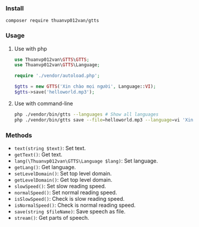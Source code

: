 ### Install
```
composer require thuanvp012van/gtts
```
### Usage
1. Use with php
    ```php
    use Thuanvp012van\GTTS\GTTS;
    use Thuanvp012van\GTTS\Language;

    require './vendor/autoload.php';

    $gtts = new GTTS('Xin chào mọi người', Language::VI);
    $gtts->save('helloworld.mp3');
    ```

2. Use with command-line
    ```bash
    php ./vendor/bin/gtts --languages # Show all languages
    php ./vendor/bin/gtts save --file=helloworld.mp3 --language=vi 'Xin chào mọi người' # Convert text to speech
    ```

### Methods
* `text(string $text)`: Set text.
* `getText()`: Get text.
* `lang(\Thuanvp012van\GTTS\Language $lang)`: Set language.
* `getLang()`: Get language.
* `setLevelDomain()`: Set top level domain.
* `getLevelDomain()`: Get top level domain.
* `slowSpeed()`: Set slow reading speed.
* `normalSpeed()`: Set normal reading speed.
* `isSlowSpeed()`: Check is slow reading speed.
* `isNormalSpeed()`: Check is normal reading speed.
* `save(string $fileName)`: Save speech as file.
* `stream()`: Get parts of speech.
